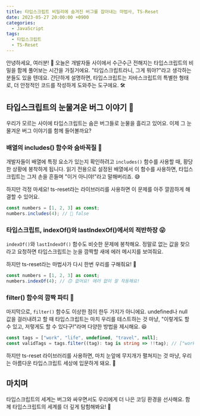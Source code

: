 ```yaml
---
title: 타입스크립트 비밀리에 숨겨진 버그를 잡아내는 마법사, TS-Reset
date: 2023-05-27 20:00:00 +0900
categories:
  - JavaScript
tags:
  - 타입스크립트
  - TS-Reset
---
```


안녕하세요, 여러분! 🚀 오늘은 개발자들 사이에서 수근수근 전해지는 타입스크립트의 비밀을 함께 풀어보는 시간을 가질거에요. "타입스크립트라니, 그게 뭐야?"라고 생각하는 분들도 있을 텐데요. 간단하게 설명하면, 타입스크립트는 자바스크립트의 특별한 형태로, 더 안정적인 코드를 작성하게 도와주는 도구에요. 🛠️ 

## 타입스크립트의 눈물겨운 버그 이야기 🐜

우리가 모르는 사이에 타입스크립트는 숨은 버그들로 눈물을 흘리고 있어요. 이제 그 눈물겨운 버그 이야기를 함께 들어볼까요?

### 배열의 includes() 함수와 숨바꼭질 🙈

개발자들이 배열에 특정 요소가 있는지 확인하려고 `includes()` 함수를 사용할 때, 황당한 상황에 봉착하게 됩니다. 읽기 전용으로 설정된 배열에서 이 함수를 사용하면, 타입스크립트는 그저 손을 흔들며 "이거 아니야!"라고 말해버리죠. 😅

하지만 걱정 마세요! ts-reset라는 라이브러리를 사용하면 이 문제를 아주 깔끔하게 해결할 수 있어요. 

```typescript
const numbers = [1, 2, 3] as const;
numbers.includes(4); // 🎉 false
```

### 타입스크립트, indexOf()와 lastIndexOf()에서의 적반하장 😜

`indexOf()`와 `lastIndexOf()` 함수도 비슷한 문제에 봉착해요. 정말로 없는 값을 찾으라고 요청하면 타입스크립트는 눈을 깜짝할 새에 에러 메시지를 보여줘요. 

하지만 ts-reset라는 마법사가 다시 한번 우리를 구해줘요! 🧙

```typescript
const numbers = [1, 2, 3] as const;
numbers.indexOf(4); // 🙃 없어요! 에러 없이 잘 작동해요!
```

### filter() 함수의 깜짝 파티 🎉

마지막으로, `filter()` 함수도 이상한 점이 한두 가지가 아니에요. undefined나 null 값을 걸러내려고 할 때 타입스크립트는 마치 우리를 테스트하는 것 마냥, "이렇게도 할 수 있고, 저렇게도 할 수 있다구!"라며 다양한 방법을 제시해요. 😆

```typescript
const tags = ["work", "life", undefined, "travel", null];
const validTags = tags.filter((tag): tag is string => !!tag); // ["work", "life", "travel"]
```

하지만 ts-reset 라이브러리를 사용하면, 마치 눈앞에 무지개가 펼쳐지는 것 마냥, 우리는 아름다운 타입스크립트 세상에 입문하게 돼요. 🌈

## 마치며

타입스크립트의 세계는 버그와 싸우면서도 우리에게 더 나은 코딩 환경을 선사해요. 함께 타입스크립트의 세계를 더 깊게 탐험해봐요! 🚀
